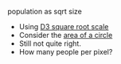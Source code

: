 
population as sqrt size

 * Using [D3 square root scale](https://github.com/mbostock/d3/wiki/Quantitative-Scales#sqrt)
 * Consider the [area of a circle](https://www.google.com/search?q=area+of+a+circle&oq=area+of+a+circle)
 * Still not quite right.
 * How many people per pixel?
